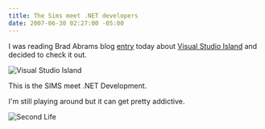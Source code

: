 ```yaml
---
title: The Sims meet .NET developers
date: 2007-06-30 02:27:00 -05:00
---
```


I was reading Brad Abrams blog [entry](http://blogs.msdn.com/brada/archive/2007/06/28/visual-studio-in-second-life.aspx) today about [Visual Studio Island](https://www.visualstudioisland.com/) and decided to check it out.

![Visual Studio Island](/blogs/jason_meridth/VisualStudioIsland.jpg) 

This is the SIMS meet .NET Development.

I'm still playing around but it can get pretty addictive.  

![Second Life](/blogs/jason_meridth/secondLife.JPG)

